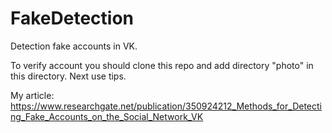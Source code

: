 # FakeDetection
Detection fake accounts in VK.

To verify account you should clone this repo and add directory "photo" in this directory. Next use tips.

My article: https://www.researchgate.net/publication/350924212_Methods_for_Detecting_Fake_Accounts_on_the_Social_Network_VK
